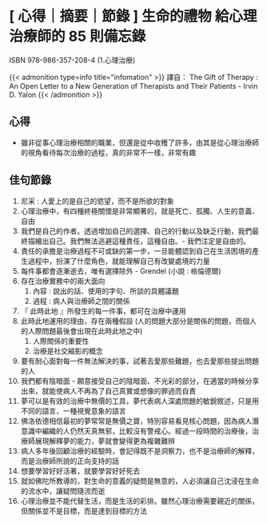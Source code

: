 # [ 心得｜摘要｜節錄 ]  生命的禮物 給心理治療師的 85 則備忘錄


ISBN 978-986-357-208-4 (1.心理治療)
<!--more-->

{{< admonition type=info title="infomation"  >}}
譯自： The Gift of Therapy : An Open Letter to a New Generation of Therapists and Their Patients - Irvin D. Yalon
{{< /admonition >}}

## 心得

- 雖非從事心理治療相關的職業，但還是從中收穫了許多，由其是從心理治療師的視角看待每次治療的過程，真的非常不一樣，非常有趣

## 佳句節錄

1. 尼采 : 人愛上的是自己的慾望，而不是所欲的對象
2. 心理治療中，有四種終極關懷是非常顯著的，就是死亡、孤獨、人生的意義、自由
3. 我們是自己的作者。透過增加自己的選擇、自己的行動以及缺乏行動，我們最終描繪出自己。我們無法逃避這種責任，這種自由。- 我們注定是自由的。
4. 責任的承擔是治療過程不可或缺的第一步，一旦能體認到自己在生活困境的產生過程中，扮演了什麼角色，就能理解自己有改變處境的力量
5. 每件事都會逐漸逝去，唯有選擇除外 - Grendel (小說 : 格倫德爾)
6. 存在治療實務中的兩大面向
    1. 內容 : 說出的話、使用的字句、所談的具體議題
    2. 過程 : 病人與治療師之間的關係
7. 『 此時此地 』所發生的每一件事，都可在治療中運用
8. 此時此地運用的理由，存在兩種假設 (人的問題大部分是關係的問題，而個人的人際問題最後會出現在此時此地之中)
    1. 人際關係的重要性
    2. 治療是社交縮影的概念
9. 要有耐心面對每一件無法解決的事，試著去愛那些難題，也去愛那些提出問題的人
10. 我們都有陰暗面 - 願意接受自己的陰暗面、不光彩的部分，在適當的時候分享出來，就能使病人不再為了自己真實或想像的罪過而自責
11. 夢可以是有效的治療中無價的工具，夢代表病人深處問題的敏銳敘述，只是用不同的語言，一種視覺意象的語言
12. 佛洛依德相信最初的夢常常是無價之寶，特別容易看見核心問題，因為病人潛意識中編織的人仍然天真無邪，比較沒有警戒心。經過一段時間的治療後，治療師展現解釋夢的能力，夢就會變得更為複雜難辨
13. 病人多年後回顧治療的經驗時，會記得既不是洞察力，也不是治療師的解釋，而是治療師所說的正向支持的話
14. 想要學習好好活著，就要學習好好死去
15. 就如佛陀所教導的，對生命的意義的疑問是無意的，人必須讓自己沈浸在生命的流水中，讓疑問隨流而逝
16. 心理治療並不能代替生活，而是生活的彩排。雖然心理治療需要親近的關係，但關係並不是目標，而是達到目標的方法

